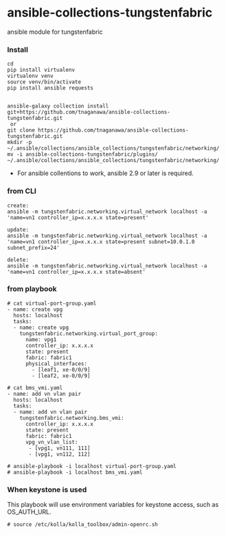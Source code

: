 # ansible-collections-tungstenfabric
ansible module for tungstenfabric


### Install
```
cd
pip install virtualenv
virtualenv venv
source venv/bin/activate
pip install ansible requests


ansible-galaxy collection install git+https://github.com/tnaganawa/ansible-collections-tungstenfabric.git
 or
git clone https://github.com/tnaganawa/ansible-collections-tungstenfabric.git
mkdir -p ~/.ansible/collections/ansible_collections/tungstenfabric/networking/
mv -i ansible-collections-tungstenfabric/plugins/ ~/.ansible/collections/ansible_collections/tungstenfabric/networking/
```

 - For ansible collentions to work, ansible 2.9 or later is required.

### from CLI
```
create:
ansible -m tungstenfabric.networking.virtual_network localhost -a 'name=vn1 controller_ip=x.x.x.x state=present'

update:
ansible -m tungstenfabric.networking.virtual_network localhost -a 'name=vn1 controller_ip=x.x.x.x state=present subnet=10.0.1.0 subnet_prefix=24'

delete:
ansible -m tungstenfabric.networking.virtual_network localhost -a 'name=vn1 controller_ip=x.x.x.x state=absent'
```

### from playbook

```
# cat virtual-port-group.yaml
- name: create vpg
  hosts: localhost
  tasks:
  - name: create vpg
    tungstenfabric.networking.virtual_port_group:
      name: vpg1
      controller_ip: x.x.x.x
      state: present
      fabric: fabric1
      physical_interfaces:
        - [leaf1, xe-0/0/9]
        - [leaf2, xe-0/0/9]

# cat bms_vmi.yaml
- name: add vn vlan pair
  hosts: localhost
  tasks:
  - name: add vn vlan pair
    tungstenfabric.networking.bms_vmi:
      controller_ip: x.x.x.x
      state: present
      fabric: fabric1
      vpg_vn_vlan_list:
       - [vpg1, vn111, 111]
       - [vpg1, vn112, 112]

# ansible-playbook -i localhost virtual-port-group.yaml
# ansible-playbook -i localhost bms_vmi.yaml
```


### When keystone is used

This playbook will use environment variables for keystone access, such as OS_AUTH_URL.

```
# source /etc/kolla/kolla_toolbox/admin-openrc.sh
```

